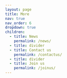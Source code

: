```yaml
---
layout: page
title: More
nav: true
nav_order: 6
dropdown: true
children:
  - title: News
    permalink: /news/
  - title: divider
  - title: Contact us
    permalink: /contactus/
  - title: divider
  - title: Join us
    permalink: /joinus/
---
```

